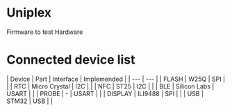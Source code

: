 # Uniplex
Firmware to test Hardware

# Connected device list

| Device | Part | Interface | Implemended |
| --- | --- |
| FLASH | W25Q | SPI |  |
| RTC | Micro Crystal | I2C |  |
| NFC | ST25 | I2C |  |
| BLE | Silicon Labs | USART |  |
| PROBE | - | USART |  |
| DISPLAY | ILI9488 | SPI |  |
| USB | STM32 | USB |  |


